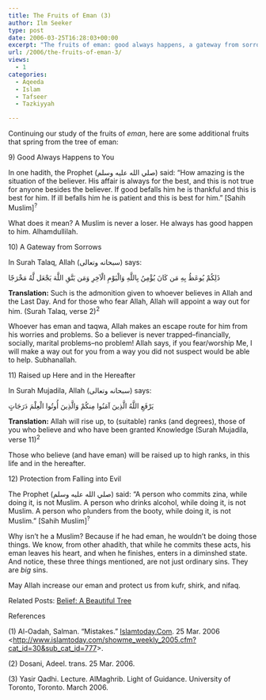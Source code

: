 ```yaml
---
title: The Fruits of Eman (3)
author: Ilm Seeker
type: post
date: 2006-03-25T16:28:03+00:00
excerpt: "The fruits of eman: good always happens, a gateway from sorrows, raised ranks in both lives, protection from evil. Proofs from the Qur'an and sunnah."
url: /2006/the-fruits-of-eman-3/
views:
  - 1
categories:
  - Aqeeda
  - Islam
  - Tafseer
  - Tazkiyyah

---
```

Continuing our study of the fruits of <dfn title="faith">eman</dfn>, here are some additional fruits that spring from the tree of eman:

<div class="miniTitle">
  9) Good Always Happens to You
</div>

In one hadith, the Prophet (صلي الله عليه وسلم) said: &#8220;How amazing is the situation of the believer. His affair is always for the best, and this is not true for anyone besides the believer. If good befalls him he is thankful and this is best for him. If ill befalls him he is patient and this is best for him.&#8221; [Sahih Muslim]<sup>?</sup>

What does it mean? A Muslim is never a loser. He always has good happen to him. Alhamdullilah.

<div class="miniTitle">
  10) A Gateway from Sorrows
</div>

In Surah Talaq, Allah (سبحانه وتعالى) says:

<div class="quran">
  ذَلِكُمْ يُوعَظُ بِهِ مَن كَانَ يُؤْمِنُ بِاللَّهِ وَالْيَوْمِ الْآخِرِ وَمَن يَتَّقِ اللَّهَ يَجْعَل لَّهُ مَخْرَجًا
</div>

**Translation:** Such is the admonition given to whoever believes in Allah and the Last Day. And for those who fear Allah, Allah will appoint a way out for him. (Surah Talaq, verse 2)<sup>2<br /> </sup>

Whoever has eman and taqwa, Allah makes an escape route for him from his worries and problems. So a believer is never trapped&#8211;financially, socially, marital problems&#8211;no problem! Allah says, if you fear/worship Me, I will make a way out for you from a way you did not suspect would be able to help. Subhanallah.

<div class="miniTitle">
  11) Raised up Here and in the Hereafter
</div>

In Surah Mujadila, Allah (سبحانه وتعالى) says:

<div class="quran">
  يَرْفَعِ اللَّهُ الَّذِينَ آمَنُوا مِنكُمْ وَالَّذِينَ أُوتُوا الْعِلْمَ دَرَجَاتٍ
</div>

**Translation:** Allah will rise up, to (suitable) ranks (and degrees), those of you who believe and who have been granted Knowledge (Surah Mujadila, verse 11)<sup>2</sup>

Those who believe (and have eman) will be raised up to high ranks, in this life and in the hereafter.

<div class="miniTitle">
  12) Protection from Falling into Evil
</div>

The Prophet (صلي الله عليه وسلم) said: &#8220;A person who commits zina, while doing it, is not Muslim. A person who drinks alcohol, while doing it, is not Muslim. A person who plunders from the booty, while doing it, is not Muslim.&#8221; [Sahih Muslim]<sup>?</sup>

Why isn&#8217;t he a Muslim? Because if he had eman, he wouldn&#8217;t be doing those things. We know, from other ahadith, that while he commits these acts, his eman leaves his heart, and when he finishes, enters in a diminshed state. And notice, these three things mentioned, are not just ordinary sins. They are _big_ sins.

May Allah increase our eman and protect us from kufr, shirk, and nifaq.

<p class="metaInformation">
  Related Posts: <a href="/belief-a-beautiful-tree/">Belief: A Beautiful Tree</a>
</p>

<div id="referencesTitle">
  References
</div>

<p class="reference">
  (1) Al-Oadah, Salman. &#8220;Mistakes.&#8221; <u>Islamtoday.Com</u>. 25 Mar. 2006 <<a href="http://www.islamtoday.com/showme_weekly_2005.cfm?cat_id=30&#038;sub_cat_id=777">http://www.islamtoday.com/showme_weekly_2005.cfm?cat_id=30&sub_cat_id=777</a>>.
</p>

<p class="reference">
  (2) Dosani, Adeel. trans. 25 Mar. 2006.
</p>

<p class="reference">
  (3) Yasir Qadhi. Lecture. AlMaghrib. Light of Guidance. University of Toronto, Toronto. March 2006.
</p>